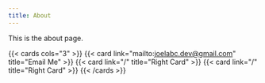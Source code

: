 ```yaml
---
title: About
---
```


This is the about page.




{{< cards cols="3" >}}
  {{< card link="mailto:joelabc.dev@gmail.com" title="Email Me" >}}
  {{< card link="/" title="Right Card" >}}
  {{< card link="/" title="Right Card" >}}
{{< /cards >}}